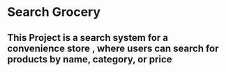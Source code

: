 # Search Grocery

## This Project is a search system for a convenience store , where users can search for products by name, category, or price
